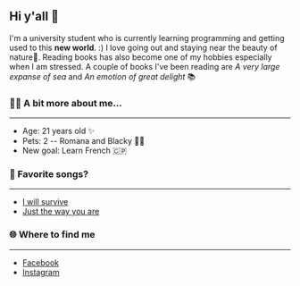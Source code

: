 ## Hi y'all 👋

 I'm a university student who is currently learning programming and getting used to this **new world**. :) I love going out and staying near the beauty of nature🌺. Reading books has also become one of my hobbies especially when I am stressed. A couple of books I've been reading are *A very large expanse of sea* and *An emotion of great delight* 📚



### 🙋‍♀️ A bit more about me...
---------------------------------------------------------------------------------------------------------------------------------------------------------------------------------

- Age: 21 years old ✨
- Pets: 2 -- Romana and Blacky 🐶🐱
- New goal: Learn French 🇨🇵 



### 🎵 Favorite songs?
---------------------------------------------------------------------------------------------------------------------------------------------------------------------------------

- [I will survive](https://open.spotify.com/track/7rIovIsXE6kMn629b7kDig?si=MR9nh7fsTcGjcS0bQg5DrQ&utm_source=copy-link&dl_branch=1)
- [Just the way you are](https://open.spotify.com/track/7BqBn9nzAq8spo5e7cZ0dJ?si=dFHCaY2TQHKxxqF4UGNQ0g&utm_source=copy-link&dl_branch=1)



### 🌐 Where to find me
---------------------------------------------------------------------------------------------------------------------------------------------------------------------------------

- [Facebook](https://www.facebook.com/Iran.Flores27)
- [Instagram](https://www.instagram.com/iran_maria_27/)

